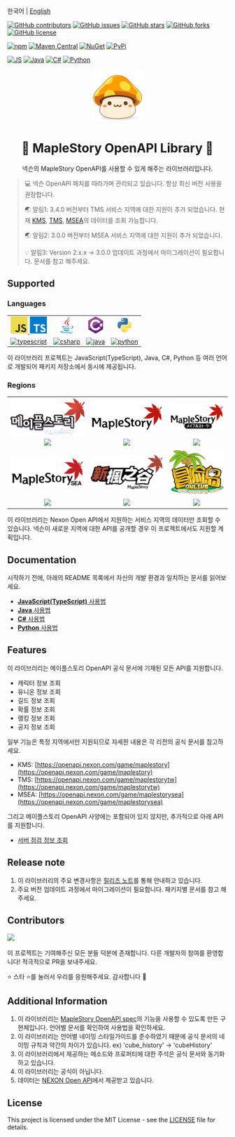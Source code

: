 한국어 | [English](./README-en.md) 

[![GitHub contributors](https://img.shields.io/github/contributors/SpiralMoon/maplestory.openapi.svg)](https://github.com/SpiralMoon/maplestory.openapi/graphs/contributors)
[![GitHub issues](https://img.shields.io/github/issues/SpiralMoon/maplestory.openapi.svg)](https://github.com/SpiralMoon/maplestory.openapi/issues)
[![GitHub stars](https://img.shields.io/github/stars/SpiralMoon/maplestory.openapi.svg)](https://github.com/SpiralMoon/maplestory.openapi/stargazers)
[![GitHub forks](https://img.shields.io/github/forks/SpiralMoon/maplestory.openapi.svg)](https://github.com/SpiralMoon/maplestory.openapi/network/members)
[![GitHub license](https://img.shields.io/github/license/SpiralMoon/maplestory.openapi.svg)](https://github.com/SpiralMoon/maplestory.openapi/blob/master/LICENSE)

[![npm](https://img.shields.io/npm/v/maplestory-openapi)](https://www.npmjs.com/package/maplestory-openapi)
[![Maven Central](https://img.shields.io/maven-central/v/dev.spiralmoon/maplestory-openapi)](https://search.maven.org/artifact/dev.spiralmoon/maplestory-openapi)
[![NuGet](https://img.shields.io/nuget/v/MapleStory.OpenAPI)](https://www.nuget.org/packages/MapleStory.OpenAPI)
[![PyPi](https://img.shields.io/pypi/v/maplestory-openapi)](https://pypi.org/project/maplestory-openapi)

[![JS](https://github.com/SpiralMoon/maplestory.openapi/actions/workflows/js_test.yaml/badge.svg)](https://github.com/SpiralMoon/maplestory.openapi/actions/workflows/js_test.yaml)
[![Java](https://github.com/SpiralMoon/maplestory.openapi/actions/workflows/java_test.yaml/badge.svg)](https://github.com/SpiralMoon/maplestory.openapi/actions/workflows/java_test.yaml)
[![C#](https://github.com/SpiralMoon/maplestory.openapi/actions/workflows/csharp_test.yaml/badge.svg)](https://github.com/SpiralMoon/maplestory.openapi/actions/workflows/csharp_test.yaml)
[![Python](https://github.com/SpiralMoon/maplestory.openapi/actions/workflows/python_test.yaml/badge.svg)](https://github.com/SpiralMoon/maplestory.openapi/actions/workflows/python_test.yaml)

<div align="center">
    <img src="./logo.png" width="120" height="120"/>
</div>
<h1 align="center">🍁 MapleStory OpenAPI Library 🍁</h1>
<p align="center">넥슨의 MapleStory OpenAPI를 사용할 수 있게 해주는 라이브러리입니다.</p>

> 💻 넥슨 OpenAPI 패치를 따라가며 관리되고 있습니다. 항상 최신 버전 사용을 권장합니다.
>
>🌏 알림1: 3.4.0 버전부터 TMS 서비스 지역에 대한 지원이 추가 되었습니다. 현재 [KMS](https://maplestory.nexon.com/), [TMS](https://maplestory.beanfun.com/), [MSEA](http://www.maplesea.com/index/)의 데이터를 조회 가능합니다.
>
>🌏 알림2: 3.0.0 버전부터 MSEA 서비스 지역에 대한 지원이 추가 되었습니다.
> 
>💡 알림3: Version 2.x.x → 3.0.0 업데이트 과정에서 마이그레이션이 필요합니다. 문서를 참고 해주세요.


## Supported
### Languages
<div align="center">
    <table>
      <tr>
        <td align="center">
          <a href="https://www.npmjs.com/package/maplestory-openapi" target="_blank" rel="noreferrer">
            <img src="https://raw.githubusercontent.com/devicons/devicon/master/icons/javascript/javascript-original.svg" alt="javascript" width="40" height="40"/>
          </a>
          <a href="https://www.npmjs.com/package/maplestory-openapi" target="_blank" rel="noreferrer">
            <img src="https://raw.githubusercontent.com/devicons/devicon/master/icons/typescript/typescript-original.svg" alt="typescript" width="40" height="40"/>
          </a>
        </td>
        <td align="center">
          <a href="https://search.maven.org/artifact/dev.spiralmoon/maplestory-openapi" target="_blank" rel="noreferrer">
            <img src="https://raw.githubusercontent.com/devicons/devicon/master/icons/java/java-original.svg" alt="java" width="40" height="40"/>
          </a>
        </td>
        <td align="center">
          <a href="https://www.nuget.org/packages/MapleStory.OpenAPI" target="_blank" rel="noreferrer">
            <img src="https://raw.githubusercontent.com/devicons/devicon/master/icons/csharp/csharp-original.svg" alt="csharp" width="40" height="40"/>
          </a>
        </td>
        <td align="center">
          <a href="https://pypi.org/project/maplestory_openapi" target="_blank" rel="noreferrer">
            <img src="https://raw.githubusercontent.com/devicons/devicon/master/icons/python/python-original.svg" alt="python" width="40" height="40"/>
          </a>
        </td>
      </tr>
      <tr>
        <td align="center">
          <a href="https://www.npmjs.com/package/maplestory-openapi" target="_blank" rel="noreferrer">
            <img src="https://img.shields.io/npm/v/maplestory-openapi?label=" alt="typescript"/>
          </a>
        </td>
        <td align="center">
          <a href="https://search.maven.org/artifact/dev.spiralmoon/maplestory-openapi" target="_blank" rel="noreferrer">
            <img src="https://img.shields.io/maven-central/v/dev.spiralmoon/maplestory-openapi?label=" alt="csharp"/>
          </a>
        </td>
        <td align="center">
          <a href="https://www.nuget.org/packages/MapleStory.OpenAPI" target="_blank" rel="noreferrer">
            <img src="https://img.shields.io/nuget/v/MapleStory.OpenAPI?label=" alt="java"/>
          </a>
        </td>
        <td align="center">
          <a href="https://pypi.org/project/maplestory_openapi" target="_blank" rel="noreferrer">
            <img src="https://img.shields.io/pypi/v/maplestory-openapi?label=" alt="python"/>
          </a>
        </td>
      </tr>
    </table>
</div>

이 라이브러리 프로젝트는 JavaScript(TypeScript), Java, C#, Python 등 여러 언어로 개발되어 패키지 저장소에서 동시에 제공됩니다.

### Regions
<div align="center">
    <table>
      <tr>
        <td align="center">
          <a href="https://maplestory.nexon.com/" target="_blank" rel="noreferrer">
            <img src="https://github.com/SpiralMoon/maplestory.openapi/blob/develop/logo/kms.png" alt="KMS" />
          </a>
        </td>
        <td align="center">
          <a href="https://www.nexon.com/maplestory/" target="_blank" rel="noreferrer">
            <img src="https://github.com/SpiralMoon/maplestory.openapi/blob/develop/logo/gms.png" alt="GMS" />
          </a>
        </td>
        <td align="center">
          <a href="https://maplestory.nexon.co.jp/" target="_blank" rel="noreferrer">
            <img src="https://github.com/SpiralMoon/maplestory.openapi/blob/develop/logo/jms.png" alt="JMS" />
          </a>
        </td>
      </tr>
      <tr>
        <td align="center">
          <a href="https://openapi.nexon.com/ko/game/maplestory/?id=14" target="_blank" rel="noreferrer">
            <img src="https://img.shields.io/badge/KMS-support-green" />
          </a>
        </td>
        <td align="center">
          <a target="_blank" rel="noreferrer">
            <img src="https://img.shields.io/badge/GMS-not_supported-red" />
          </a>
        </td>
        <td align="center">
          <a target="_blank" rel="noreferrer">
            <img src="https://img.shields.io/badge/JMS-not_supported-red" />
          </a>
        </td>
      </tr>
      <tr>
        <td align="center">
          <a href="http://www.maplesea.com/index" target="_blank" rel="noreferrer">
            <img src="https://github.com/SpiralMoon/maplestory.openapi/blob/develop/logo/msea.png" alt="MSEA" />
          </a>
        </td>
        <td align="center">
          <a href="http://maplestory.beanfun.com/" target="_blank" rel="noreferrer">
            <img src="https://github.com/SpiralMoon/maplestory.openapi/blob/develop/logo/tms.png" alt="TMS" />
          </a>
        </td>
        <td align="center">
          <a href="https://mxd.web.sdo.com/web7/home/index.html" target="_blank" rel="noreferrer">
            <img src="https://github.com/SpiralMoon/maplestory.openapi/blob/develop/logo/cms.png" alt="CMS" />
          </a>
        </td>
      </tr>
      <tr>
        <td align="center">
          <a href="https://openapi.nexon.com/en/game/maplestorysea/?id=45" target="_blank" rel="noreferrer">
            <img src="https://img.shields.io/badge/MSEA-support-green" />
          </a>
        </td>
        <td align="center">
          <a target="_blank" rel="noreferrer">
            <img src="https://img.shields.io/badge/TMS-support-green" />
          </a>
        </td>
        <td align="center">
          <a target="_blank" rel="noreferrer">
            <img src="https://img.shields.io/badge/CMS-not_supported-red" />
          </a>
        </td>
      </tr>
    </table>
</div>

이 라이브러리는 Nexon Open API에서 지원하는 서비스 지역의 데이터만 조회할 수 있습니다. 넥슨이 새로운 지역에 대한 API를 공개할 경우 이 프로젝트에서도 지원할 계획입니다.

## Documentation
시작하기 전에, 아래의 README 목록에서 자신의 개발 환경과 일치하는 문서를 읽어보세요.

- [**JavaScript(TypeScript)** 사용법](./js/README.md)
- [**Java** 사용법](./java/README.md)
- [**C#** 사용법](./csharp/README.md)
- [**Python** 사용법](./python/README.md)

## Features

이 라이브러리는 메이플스토리 OpenAPI 공식 문서에 기재된 모든 API를 지원합니다.

- 캐릭터 정보 조회
- 유니온 정보 조회
- 길드 정보 조회
- 확률 정보 조회
- 랭킹 정보 조회
- 공지 정보 조회

일부 기능은 특정 지역에서만 지원되므로 자세한 내용은 각 리전의 공식 문서를 참고하세요.

- KMS: [https://openapi.nexon.com/game/maplestory](https://openapi.nexon.com/game/maplestory)
- TMS: [https://openapi.nexon.com/game/maplestorytw](https://openapi.nexon.com/game/maplestorytw)
- MSEA: [https://openapi.nexon.com/game/maplestorysea](https://openapi.nexon.com/game/maplestorysea)

그리고 메이플스토리 OpenAPI 사양에는 포함되어 있지 않지만, 추가적으로 아래 API를 지원합니다.

- [서버 점검 정보 조회](https://api.maplestory.nexon.com/soap/maplestory.asmx?op=GetInspectionInfo)

## Release note
1. 이 라이브러리의 주요 변경사항은 [릴리즈 노트](https://github.com/SpiralMoon/maplestory.openapi/releases)를 통해 안내하고 있습니다.
2. 주요 버전 업데이트 과정에서 마이그레이션이 필요합니다. 패키지별 문서를 참고 해주세요.

## Contributors
<a href="https://github.com/SpiralMoon/maplestory.openapi/graphs/contributors">
    <img src="https://contrib.rocks/image?repo=SpiralMoon/maplestory.openapi" />
</a>

이 프로젝트는 기여해주신 모든 분들 덕분에 존재합니다. 다른 개발자의 참여를 환영합니다! 적극적으로 PR을 보내주세요.

⭐ 스타 ⭐를 눌러서 우리를 응원해주세요. 감사합니다 💖

## Additional Information

1. 이 라이브러리는 [MapleStory OpenAPI spec](https://openapi.nexon.com/game/maplestory)의 기능을 사용할 수 있도록 만든 구현체입니다. 언어별 문서를 확인하여 사용법을 확인하세요.
2. 이 라이브러리는 언어별 네이밍 스타일가이드를 준수하였기 때문에 공식 문서의 네이밍 규칙과 약간의 차이가 있습니다. ex) 'cube_history' -> 'cubeHistory'
3. 이 라이브러리에서 제공하는 메소드와 프로퍼티에 대한 주석은 공식 문서와 동기화하고 있습니다.
4. 이 라이브러리는 공식이 아닙니다.
5. 데이터는 [NEXON Open API](https://openapi.nexon.com)에서 제공받고 있습니다.

## License

This project is licensed under the MIT License - see the [LICENSE](./LICENSE) file for details.
